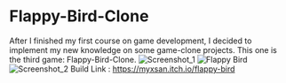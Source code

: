 # Flappy-Bird-Clone
After I finished my first course on game development, I decided to implement my new knowledge on some game-clone projects. This one is the third game: Flappy-Bird-Clone.
![Screenshot_1](https://user-images.githubusercontent.com/98287025/164680535-76056cc1-17d6-4799-bf38-e325cf3c58c0.png)
![Flappy Bird](https://user-images.githubusercontent.com/98287025/164680545-913bbb14-ad47-466d-bbab-bd591aa24d99.png)
![Screenshot_2](https://user-images.githubusercontent.com/98287025/164680554-40a11f5e-be82-4e42-ac0c-2a2a9c320c84.png)
Build Link : https://myxsan.itch.io/flappy-bird
